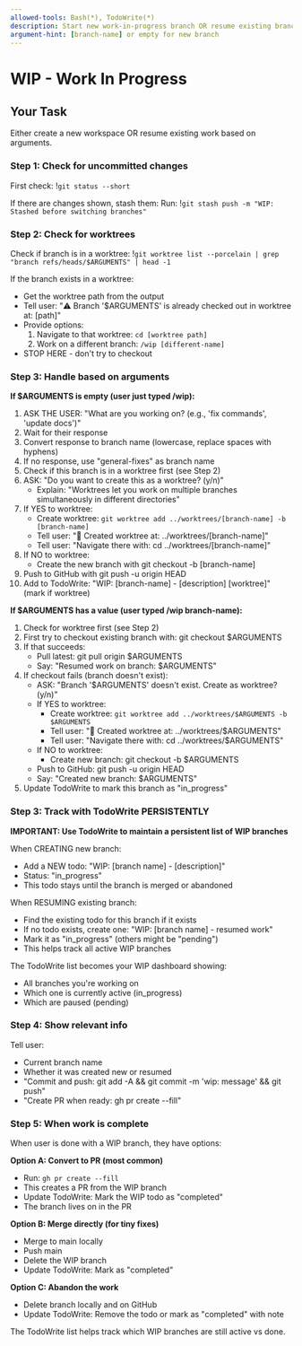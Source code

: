 ```yaml
---
allowed-tools: Bash(*), TodoWrite(*)
description: Start new work-in-progress branch OR resume existing branch
argument-hint: [branch-name] or empty for new branch
---
```


# WIP - Work In Progress

## Your Task

Either create a new workspace OR resume existing work based on arguments.

### Step 1: Check for uncommitted changes

First check: !`git status --short`

If there are changes shown, stash them:
Run: !`git stash push -m "WIP: Stashed before switching branches"`

### Step 2: Check for worktrees

Check if branch is in a worktree: !`git worktree list --porcelain | grep "branch refs/heads/$ARGUMENTS" | head -1`

If the branch exists in a worktree:
- Get the worktree path from the output
- Tell user: "⚠️ Branch '$ARGUMENTS' is already checked out in worktree at: [path]"
- Provide options:
  1. Navigate to that worktree: `cd [worktree path]`
  2. Work on a different branch: `/wip [different-name]`
- STOP HERE - don't try to checkout

### Step 3: Handle based on arguments

**If $ARGUMENTS is empty (user just typed /wip):**
1. ASK THE USER: "What are you working on? (e.g., 'fix commands', 'update docs')"
2. Wait for their response
3. Convert response to branch name (lowercase, replace spaces with hyphens)
4. If no response, use "general-fixes" as branch name
5. Check if this branch is in a worktree first (see Step 2)
6. ASK: "Do you want to create this as a worktree? (y/n)"
   - Explain: "Worktrees let you work on multiple branches simultaneously in different directories"
7. If YES to worktree:
   - Create worktree: `git worktree add ../worktrees/[branch-name] -b [branch-name]`
   - Tell user: "📁 Created worktree at: ../worktrees/[branch-name]"
   - Tell user: "Navigate there with: cd ../worktrees/[branch-name]"
8. If NO to worktree:
   - Create the new branch with git checkout -b [branch-name]
9. Push to GitHub with git push -u origin HEAD
10. Add to TodoWrite: "WIP: [branch-name] - [description] [worktree]" (mark if worktree)

**If $ARGUMENTS has a value (user typed /wip branch-name):**
1. Check for worktree first (see Step 2)
2. First try to checkout existing branch with: git checkout $ARGUMENTS
3. If that succeeds:
   - Pull latest: git pull origin $ARGUMENTS
   - Say: "Resumed work on branch: $ARGUMENTS"
4. If checkout fails (branch doesn't exist):
   - ASK: "Branch '$ARGUMENTS' doesn't exist. Create as worktree? (y/n)"
   - If YES to worktree:
     - Create worktree: `git worktree add ../worktrees/$ARGUMENTS -b $ARGUMENTS`
     - Tell user: "📁 Created worktree at: ../worktrees/$ARGUMENTS"
     - Tell user: "Navigate there with: cd ../worktrees/$ARGUMENTS"
   - If NO to worktree:
     - Create new branch: git checkout -b $ARGUMENTS
   - Push to GitHub: git push -u origin HEAD
   - Say: "Created new branch: $ARGUMENTS"
5. Update TodoWrite to mark this branch as "in_progress"

### Step 3: Track with TodoWrite PERSISTENTLY

**IMPORTANT: Use TodoWrite to maintain a persistent list of WIP branches**

When CREATING new branch:
- Add a NEW todo: "WIP: [branch name] - [description]"
- Status: "in_progress"
- This todo stays until the branch is merged or abandoned

When RESUMING existing branch:
- Find the existing todo for this branch if it exists
- If no todo exists, create one: "WIP: [branch name] - resumed work"
- Mark it as "in_progress" (others might be "pending")
- This helps track all active WIP branches

The TodoWrite list becomes your WIP dashboard showing:
- All branches you're working on
- Which one is currently active (in_progress)
- Which are paused (pending)

### Step 4: Show relevant info

Tell user:
- Current branch name
- Whether it was created new or resumed
- "Commit and push: git add -A && git commit -m 'wip: message' && git push"
- "Create PR when ready: gh pr create --fill"

### Step 5: When work is complete

When user is done with a WIP branch, they have options:

**Option A: Convert to PR (most common)**
- Run: `gh pr create --fill`
- This creates a PR from the WIP branch
- Update TodoWrite: Mark the WIP todo as "completed"
- The branch lives on in the PR

**Option B: Merge directly (for tiny fixes)**
- Merge to main locally
- Push main
- Delete the WIP branch
- Update TodoWrite: Mark as "completed"

**Option C: Abandon the work**
- Delete branch locally and on GitHub
- Update TodoWrite: Remove the todo or mark as "completed" with note

The TodoWrite list helps track which WIP branches are still active vs done.
